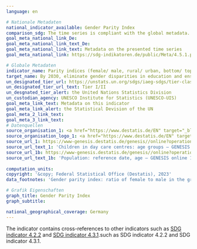 ```yaml
---
language: en    

# Nationale Metadaten    
national_indicator_available: Gender Parity Index    
comparison_sdg: The time series is compliant with the global metadata.    
goal_meta_national_link_De: 
goal_meta_national_link_text_De: 
goal_meta_national_link_text: Metadata on the presented time series
goal_meta_national_link: https://sdg-indikatoren.de/public/Meta/4.5.1.pdf    

# Globale Metadaten    
indicator_name: Parity indices (female/ male, rural/ urban, bottom/ top wealth quintile and others such as disability status, indigenous peoples and conflict-affected, as data become available) for all education indicators on this list that can be disaggregated    
target_name: By 2030, eliminate gender disparities in education and ensure equal access to all levels of education and vocational training for the vulnerable, including persons with disabilities, indigenous peoples and children in vulnerable situations    
un_designated_tier_url: https://unstats.un.org/sdgs/iaeg-sdgs/tier-classification/    
un_designated_tier_url_text: Tier I/II    
un_desgnated_tier_alert: the United Nations Statistics Division    
un_custodian_agency: UNESCO Institute for Statistics (UNESCO-UIS)    
goal_meta_link_text: Metadata on this indicator    
goal_meta_link_alert: the Statistical Devision of the UN    
goal_meta_2_link_text:     
goal_meta_3_link_text:         
# Datenquellen
source_organisation_1: <a href="https://www.destatis.de/EN" target="_blank"> Federal Statistical Office (Destatis) </a>
source_organisation_logo_1: <a href="https://www.destatis.de/EN" target="_blank"><img src="https://sdg-indikatoren.de/public/OrgImgEn/destatis.png" alt="Logo destatis" style="height:60px; width:148px"/></a>
source_url_1: https://www-genesis.destatis.de/genesis//online?operation=table&code=22541-0001&bypass=true&language=en
source_url_text_1: 'Children in day care centres: age groups – GENESIS online 22541-0001'
source_url_1b: https://www-genesis.destatis.de/genesis//online?operation=table&code=12411-0005&bypass=true&language=en
source_url_text_1b: 'Population: reference date, age – GENESIS online 12411-0005'
    
computation_units:    
copyright: '&copy; Federal Statistical Office (Destatis), 2023'    
data_footnotes: 'Gender parity index: ratio of female to male in the gross participation rate in education for each level of education.<br>• SDG-Indicator 4.3.1: The results from 2020 onwards are only comparable with previous years to a limited extent.'    

# Grafik Eigenschaften    
graph_title: Gender Parity Index
graph_subtitle:     

national_geographical_coverage: Germany    
---
```



The indicator contains cross-references to other indicators such as <a href="http://sdg-indikatoren.de/4-2-2/"> SDG indicator 4.2.2</a>  and <a href="http://sdg-indikatoren.de/4-3-1/"> SDG indicator 4.3.1</a>.such as SDG indicator 4.2.2 and SDG indicator 4.3.1.